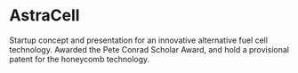 # AstraCell
Startup concept and presentation for an innovative alternative fuel cell technology. Awarded the Pete Conrad Scholar Award, and hold a provisional patent for the honeycomb technology.
